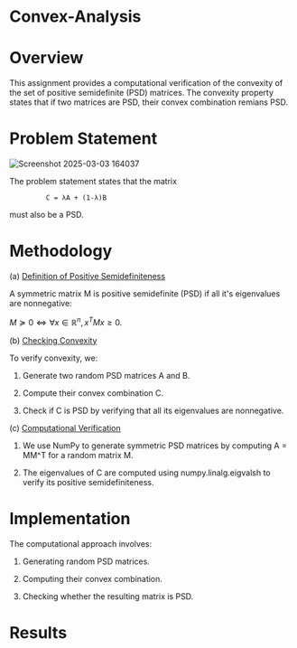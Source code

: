 # Convex-Analysis

# Overview

This assignment provides a computational verification of the convexity of the set of positive semidefinite (PSD) matrices. The convexity property states that if two matrices are PSD, their convex combination remians PSD.

# Problem Statement

![Screenshot 2025-03-03 164037](https://github.com/user-attachments/assets/88bd864f-5a45-4535-8f61-90f871d7c3ca)

The problem statement states that the matrix 

             C = λA + (1-λ)B

must also be a PSD.

# Methodology

(a) <ins> Definition of Positive Semidefiniteness </ins>

A symmetric matrix M is positive semidefinite (PSD) if all it's eigenvalues are nonnegative:

$M \succeq 0 \iff \forall x \in \mathbb{R}^n, x^T M x \geq 0.$

(b) <ins> Checking Convexity </ins>

To verify convexity, we:

1. Generate two random PSD matrices A and B.

2. Compute their convex combination C.

3. Check if C is PSD by verifying that all its eigenvalues are nonnegative.

(c) <ins> Computational Verification </ins>

1. We use NumPy to generate symmetric PSD matrices by computing A = MM^T for a random matrix M.

2. The eigenvalues of C are computed using numpy.linalg.eigvalsh to verify its positive semidefiniteness.

# Implementation

The computational approach involves:

1. Generating random PSD matrices.

2. Computing their convex combination.

3. Checking whether the resulting matrix is PSD.

# Results
